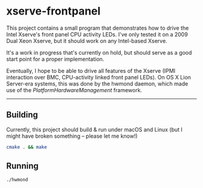 # xserve-frontpanel
This project contains a small program that demonstrates how to drive the Intel Xserve's front panel CPU activity LEDs. I've only tested it on a 2009 Dual Xeon Xserve, but it should work on any Intel-based Xserve.

It's a work in progress that's currently on hold, but should serve as a good start point for a proper implementation.

Eventually, I hope to be able to drive all features of the Xserve (IPMI interaction over BMC, CPU-activity linked front panel LEDs). On OS X Lion Server-era systems, this was done by the hwmond daemon, which made use of the _PlatformHardwareManagement_ framework.

---
## Building
Currently, this project should build & run under macOS and Linux (but I might have broken something – please let me know!)

```bash
cmake . && make
```

## Running
```bash
./hwmond
```
